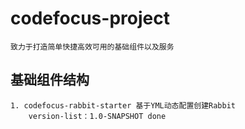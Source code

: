 
# codefocus-project
 
    致力于打造简单快捷高效可用的基础组件以及服务

## 基础组件结构
    1. codefocus-rabbit-starter 基于YML动态配置创建Rabbit 
        version-list：1.0-SNAPSHOT done
 